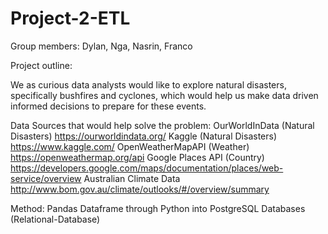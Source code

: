 # Project-2-ETL

Group members: Dylan, Nga, Nasrin, Franco

Project outline:

We as curious data analysts would like to explore natural disasters, specifically bushfires and cyclones, which would help us make data driven informed decisions to prepare for these events.

Data Sources that would help solve the problem:
OurWorldInData (Natural Disasters) https://ourworldindata.org/ 
Kaggle (Natural Disasters) https://www.kaggle.com/ 
OpenWeatherMapAPI (Weather) https://openweathermap.org/api 
Google Places API (Country) https://developers.google.com/maps/documentation/places/web-service/overview
Australian Climate Data http://www.bom.gov.au/climate/outlooks/#/overview/summary

Method: Pandas Dataframe through Python into PostgreSQL Databases (Relational-Database)
